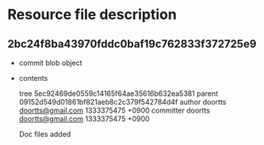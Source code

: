 Resource file description
=========================

2bc24f8ba43970fddc0baf19c762833f372725e9
----------------------------------------
- commit blob object
- contents

	tree 5ec92469de0559c14165f64ae35616b632ea5381
	parent 09152d549d01861bf821aeb8c2c379f542784d4f
	author doortts <doortts@gmail.com> 1333375475 +0900
	committer doortts <doortts@gmail.com> 1333375475 +0900

	Doc files added

